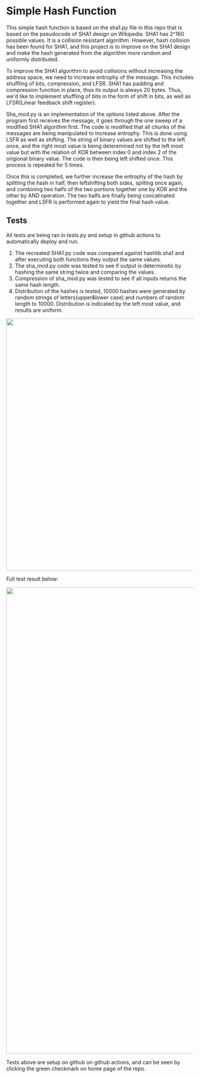 # Simple Hash Function
 
This simple hash function is based on the sha1.py file in this repo that is based on the pseudocode of SHA1 design on Wikipedia. SHA1 has 2^160 possible values. It is a collision resistant algorithm. However, hash collision has been found for SHA1, and this project is to improve on the SHA1 design and make the hash generated from the algorithm more random and uniformly distributed.

To improve the SHA1 algorithm to avoid collisions without increasing the address space, we need to increase entrophy of the message. This includes shuffling of bits, compression, and LFSR. SHA1 has padding and compression function in place, thus its output is always 20 bytes. Thus, we'd like to implement shuffling of bits in the form of shift in bits, as well as LFSR(Linear feedback shift register). 

Sha_mod.py is an implementation of the options listed above. After the program first receives the message, it goes through the one sweep of a modified SHA1 algorithm first. The code is modified that all chunks of the messages are being manipulated to increase entrophy. This is done using LSFR as well as shifting. The string of binary values are shifted to the left once, and the right most value is being deteremined not by the left most value but with the relation of XOR between index 0 and index 2 of the origional binary value. The code is then being left shifted once. This process is repeated for 5 times. 

Once this is completed, we further increase the entrophy of the hash by splitting the hash in half, then leftshifting both sides, spliting once again, and combining two halfs of the two portions together one by XOR and the other by AND operation. The two halfs are finally being concatinated together and LSFR is performed again to yield the final hash value. 

## Tests
All tests are being ran in tests.py and setup in github actions to automatically deploy and run.
1. The recreated SHA1.py code was compared against hashlib.sha1 and after executing both functions they output the same values. 
2. The sha_mod.py code was tested to see if output is determinstic by hashing the same string twice and comparing the values.
3. Compression of sha_mod.py was tested to see if all inputs returns the same hash length. 
4. Distribution of the hashes is tested, 10000 hashes were generated by random strings of letters(upper&lower case) and numbers of random length to 10000. Distribution is indicated by the left most value, and results are uniform. 
<img width="675" alt="" src="https://user-images.githubusercontent.com/17788596/163659276-5129d846-603b-447b-9fe9-a654e53b012e.png">

Full test result below:

<img width="1250" alt="" src="https://user-images.githubusercontent.com/17788596/163659664-7ffb5695-89f6-4650-8449-4e030e5a44fb.png">


Tests above are setup on github on github actions, and can be seen by clicking the green checkmark on home page of the repo.
